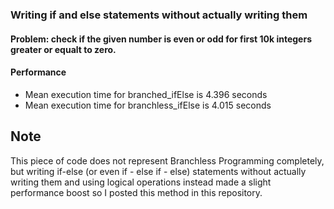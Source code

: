 ### Writing if and else statements without actually writing them

#### Problem: check if the given number is even or odd for first 10k integers greater or equalt to zero.


#### Performance
- Mean execution time for branched_ifElse is 4.396 seconds
- Mean execution time for branchless_ifElse is 4.015 seconds

## Note
This piece of code does not represent Branchless Programming completely, but writing if-else (or even if - else if - else) statements without actually writing them and using logical operations instead made a slight performance boost so I posted this method in this repository.
